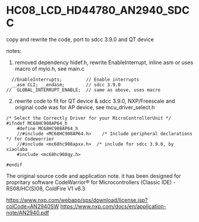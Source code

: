 # HC08_LCD_HD44780_AN2940_SDCC
copy and rewrite the code, port to sdcc 3.9.0 and QT device

notes:
1) removed dependency hidef.h, rewrite EnableInterrupt, inline asm or uses macro of myio.h, see main.c
```
  //EnableInterrupts;         // Enable interrupts
  __asm CLI; __endasm;        // sdcc 3.9.0
//  GLOBAL_INTERRUPT_ENABLE;  // same as above, uses macro
```
2) rewrite code to fit for QT device & sdcc 3.9.0, NXP/Freescale and original code was for AP device, see mcu_driver_select.h
```
/* Select the Correctly Driver for your MicroControllerUnit */
#ifndef MC68HC908AP64_h
	#define MC68HC908AP64_h
	//#include <MC68HC908AP64.h>	/* Include peripheral declarations */ for Codeworrier
    //#include <mc68hc908apxx.h>  /* include for sdcc 3.9.0, by xiaolaba
    #include <mc68hc908qy.h>

#endif
```


The original source code and application note. it has been designed for propritary software CodeWarrior® for Microcontrollers (Classic IDE) - RS08/HC(S)08, ColdFire V1 v6.3

https://www.nxp.com/webapp/sps/download/license.jsp?colCode=AN2940SW
https://www.nxp.com/docs/en/application-note/AN2940.pdf

